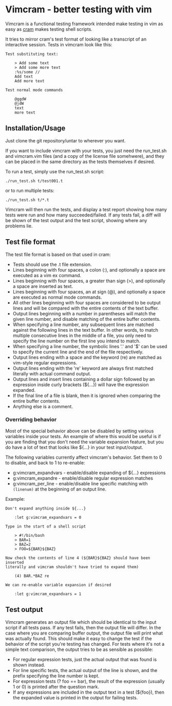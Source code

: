 # Vimcram - better testing with vim

Vimcram is a functional testing framework intended make testing in vim as easy
as [cram](https://bitheap.org/cram/) makes testing shell scripts.

It tries to mirror cram's test format of looking like a transcript of an
interactive session. Tests in vimcram look like this:

    Test substituting text:

        > Add some text
        > Add some more text
        :%s/some //
        Add text
        Add more text

    Test normal mode commands

        @ggdW
        @jdW
        text
        more text

## Installation/Usage

Just clone the git repository/untar to wherever you want.

If you want to include vimcram with your tests, you just need the run_test.sh
and vimcram.vim files (and a copy of the license file somehwere), and they can
be placed in the same directory as the tests themselves if desired.

To run a test, simply use the run_test.sh script:

    ./run_test.sh t/test001.t

or to run multiple tests:

    ./run_test.sh t/*.t

Vimcram will then run the tests, and display a test report showing how many
tests were run and how many succeeded/failed. If any tests fail, a diff will
be shown of the test output and the test script, showing where any problems
lie.

## Test file format

The test file format is based on that used in cram:

 * Tests should use the .t file extension.
 * Lines beginning with four spaces, a colon (:), and optionally a space are
   executed as a vim ex command.
 * Lines beginning with four spaces, a greater than sign (>), and optionally a
   space are inserted as text.
 * Lines beginning with four spaces, an at sign (@), and optionally a space
   are executed as normal mode commands.
 * All other lines beginning with four spaces are considered to be output
   lines and will be compared with the entire contents of the text buffer.
 * Output lines beginning with a number in parentheses will match the given
   line number, and disable matching of the entire buffer contents.
 * When specifying a line number, any subsequent lines are matched against the
   following lines in the text buffer. In other words, to match multiple
   consecutive lines in the middle of a file, you only need to specify the
   line number on the first line you intend to match.
 * When specifying a line number, the symbolic lines '.' and '$' can be used
   to specify the current line and the end of the file respectively.
 * Output lines ending with a space and the keyword (re) are matched as
   vim-style regular expressions.
 * Output lines ending with the 're' keyword are always first matched
   literally with actual command output.
 * Output lines and insert lines containing a dollar sign followed by an
   expression inside curly brackets (${...}) will have the expression
   expanded.
 * If the final line of a file is blank, then it is ignored when comparing the
   entire buffer contents.
 * Anything else is a comment.

### Overriding behavior

Most of the special behavior above can be disabled by setting various
variables inside your tests. An example of where this would be useful is if
you are finding that you don't need the variable expansion feature, but you do
have a lot of text that looks like ${...} in your test input/output.

The following variables currently affect vimcram's behavior. Set them to 0 to
disable, and back to 1 to re-enable:

 * g:vimcram_expandvars - enable/disable expanding of ${...} expressions
 * g:vimcram_expandre - enable/disable regular expression matches
 * g:vimcram_per_line - enable/disable line specific matching with `(linenum)`
   at the beginning of an output line.

Example:

    Don't expand anything inside ${...}

        :let g:vimcram_expandvars = 0

    Type in the start of a shell script

        > #!/bin/bash
        > BAR=1
        > BAZ=2
        > FOO=${BAR}${BAZ}

    Now check the contents of line 4 (${BAR}${BAZ} should have been inserted
    literally and vimcram shouldn't have tried to expand them)

        (4) BAR.*BAZ re

    We can re-enable variable expansion if desired

        :let g:vimcram_expandvars = 1

## Test output

Vimcram generates an output file which should be identical to the input script
if all tests pass. If any test fails, then the output file will differ. In the
case where you are comparing buffer output, the output file will print what
was actually found. This should make it easy to change the test if the
behavior of the script you're testing has changed. For tests where it's not a
simple text comparison, the output tries to be as sensible as possible:

 * For regular expression tests, just the actual output that was found is
   shown instead.
 * For line specific tests, the actual output of the line is shown, and the
   prefix specifying the line number is kept.
 * For expression tests (? foo == bar), the result of the expression (usually
   1 or 0) is printed after the question mark.
 * If any expressions are included in the output text in a test (${foo}), then
   the expanded value is printed in the output for failing tests.
